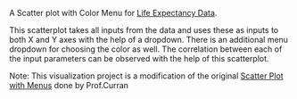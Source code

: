 A Scatter plot with Color Menu for [Life Expectancy Data](https://gist.githubusercontent.com/aishwarya8615/89d9f36fc014dea62487f7347864d16a/raw/Life_Expectancy_Data.csv).

This scatterplot takes all inputs from the data and uses these as inputs to both X and Y axes with the help of a dropdown. There is an additional menu dropdown for choosing the color as well. The correlation between each of the input parameters can be observed with the help of this scatterplot.

Note:  This visualization project is a modification of the original [Scatter Plot with Menus](https://beta.vizhub.com/curran/5b64eac403f5482bbda164e24034f4d4) done by Prof.Curran
